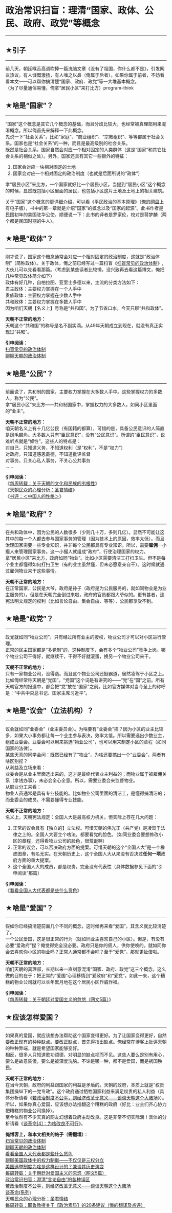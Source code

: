 # 政治常识扫盲：理清“国家、政体、公民、政府、政党”等概念 

-----

 ## ★引子
---

  
 前几天，朝廷喉舌高调吹捧一篇洗脑文章《没有了祖国，你什么都不是》，引发网友热议。有人慷慨激扬，有人嗤之以鼻（俺属于后者）。如果你属于前者，不妨看看本文——可以帮你搞清楚“国家、政府、政党”等一大堆基本概念。  
 （为了尽量通俗易懂，俺拿“居民小区”来打比方）program-think  
   
   
 ## ★啥是“国家”？
--------

  
 “国家”这个概念是其它几个概念的基础，而且分歧比较大，也经常被真理部用来混淆概念。所以俺首先来解释一下此概念。  
 先说一下“社会关系”，比如“家庭”、“商业组织”、“宗教组织”、等等都属于社会关系。国家也是“社会关系”的一种，而且是最高级别的社会关系。  
 既然是社会关系，国家自然会对应一个相对固定的人类群体（这是“国家”和其它社会关系的相似之处）。另外，国家还具有其它一些额外的特征：  
 1. 国家会对应一块相对固定的土地  
 2. 国家会对应一个相对固定的政治制度（也就是后面所说的“政体”）  
   
 拿“居民小区”来比方，一个国家就好比一个居民小区。当提到“居民小区”这个概念的时候，显然既包括小区里面的居民，也包括小区这片土地及土地上的相关建筑。  
   
 关于“国家”这个概念的更详细介绍，可以看《平民政治的基本原理》（[俺的网盘](https://github.com/programthink/books)上有电子版），书中的第一章就是介绍“国家”的概念以及“国家的起源”。此书作者是民国初年的美国驻华公使。顺便说一下：此书的译者是罗家伦，校对是蒋梦麟（两个都是民国时期的牛人）。  
   
   
 ## ★啥是“政体”？
--------

  
 刚才说了，国家这个概念通常会对应一个相对固定的政治制度，这就是“政治体制”（简称政体）。关于政体，俺之前已经写过一篇扫盲《[扫盲常见的政治体制](https://program-think.blogspot.com/2012/07/form-of-government.html)》,大伙儿可以先看看那篇。（考虑到某些读者比较懒，没兴致再去看这篇博文，俺把几种常见政体简介如下）  
 政体有好几种，自柏拉图、亚里士多德以来，主流的分类方法如下：  
 君主政体：主要权力掌握在一个人手中  
 贵族政体：主要权力掌握在少数人手中  
 共和政体：主要权力掌握在多数人手中  
 因为咱们天朝【名义上】号称是“共和国”。为了节省口水，今天只聊“共和政体”。  
   
 **天朝不正常的地方：**  
 天朝这个“共和国”的称号是名不副实滴。从49年天朝成立到现在，就没有真正实现过“共和”。  
   
 **引申阅读：**  
 [扫盲常见的政治体制](https://program-think.blogspot.com/2012/07/form-of-government.html)  
 [聊聊天朝的政治体制](https://program-think.blogspot.com/2012/07/form-of-government-in-china.html)  
   
 ## ★啥是“公民”？
--------

  
 前面说了，共和制的国家，主要权力掌握在大多数人手中。这些掌握权力的多数人，称为“公民”。  
 拿“居民小区”来比方——共和制国家中，掌握权力的大多数人，如同小区里面的“业主”。  
   
 **天朝不正常的地方：**  
 咱天朝名义上有十几亿公民（有国籍的都算），可惜的是，具备公民意识的人简直是凤毛麟角。大多数人只有“臣民意识”，没有“公民意识”。所谓的“臣民意识”，说难听点就是“奴性”。这些人的特点是：  
 对自己，只知道义务，不知道权利（是“权利”，不是“权力”）  
 对政府，只知道感恩戴德，不知道批评监督  
 对事务，只关心私人事务，不关心公共事务  
 ......  
   
 **引申阅读：**  
 《[每周转载：关于天朝的文化和民族的劣根性](https://program-think.blogspot.com/2013/11/weekly-share-57.html)》  
 《[天朝民众的心理分析：圣君情结](https://program-think.blogspot.com/2012/12/emperor-complex.html)》  
 《[书评：＜中国人的性格＞](https://program-think.blogspot.com/2011/02/book-review-chinese-characteristics.html)》  
   
   
 ## ★啥是“政府”？
--------

  
 在共和政体中，因为公民的人数很多（少则几十万，多则几亿）。显然不可能让这其中的每一个人都去参与国家事务的管理（因为技术上的原因，效率太低）。而且治理国家需要一些专业知识，并非每个公民都具有专业知识。所以，需要**雇佣**一小撮人来管理国家事务。这一小撮人就组成“政府”，行使治理国家的权力。  
 拿“居民小区”来比方，政府如同“物业”。比如小区需要清洁工打扫卫生。但不是每个业主都懂得如何打扫卫生（有的业主虽然懂，但未必愿意亲自干）。这时候就通过雇佣物业来干这些事情。  
   
 **天朝不正常的地方：**  
 在正常国家，公民是大爷，政府是孙子（政府是为公民服务的，就如同物业是为业主服务的）。但是在天朝完全倒过来啦，政府的官员都跟大爷似的。更有甚者，连宪法明文规定的权利（比如言论自由、集会自由、等等），公民都享受不到。  
   
   
 ## ★啥是“政党”？
--------

  
 政党就如同“物业公司”。只有经过所有业主的授权，物业公司才可以对小区进行管理。  
 正常的民主国家都是“多党制”的，这种制度下，会有多个“物业公司”竞争上岗。哪个物业公司干得好，就继续干，干得不好就滚蛋，换另一个物业公司来干。  
   
 **天朝不正常的地方：**  
 只有一家物业公司，没得选。而且这个物业公司还挺霸道，居然凌驾于小区之上。  
 比如俺经常称天朝是“党国”。“党国”这个词是有讲究的——“党”在“国”之前。所有天朝官方的报道中，都会把“党”放在“国家”之前。比如官方媒体对当今圣上的称呼是：“中共中央总书记、国家主席习近平”。  
   
   
 ## ★啥是“议会”（立法机构）？
--------------

  
 议会就如同“业委会”（业主委员会）。为啥要有“业委会”捏？因为小区的业主比较多，如果大小事务都让每一个业主参与表决，效率太低。所以需要选出少数业主，组成业委会。业委会可以用来挑选“物业公司”，也可以用来制定小区的章程（如同国家的法律）。  
 某些天真的同学会问：既然已经有了“物业”，为啥还要搞出一个“业委会”，两者有啥区别捏？  
 从利益及立场来看：  
 业委会是从业主里面选出来的，这才是最终代表业主利益的；而物业属于被雇佣关系（拿钱办事），未必会全心全意。所以，需要业委会来监督物业。  
 从职业分工来看：  
 物业人员通常是具有专业技能的。比如物业公司里面的清洁工，是懂得搞清洁的；而业委会的成员，不需要懂得专业技能。  
   
 **天朝不正常的地方：**  
 名义上，天朝宪法规定：全国人大是最高权力机关。但实际上存在几大问题：  
 1. 正常的议会具有【独立的】立法权。可惜天朝的伟光正（共产党）是凌驾于法律之上的。全国人大要立个啥法，都要看党的脸色。（如同业委会要想修改小区的章程，还得看物业公司的脸色，很荒诞啊）  
 2. 正常的议会，可以否决政府方面的提案。可惜天朝的这个“全国人大”是一个橡皮图章，有名无实。在天朝历史上，这个全国人大从来没有否决过**任何一项**政府方面的重大提案。  
 3. 这个全国人大的成员，都是权贵，完全没有代表性（具体数据参见下面的“引申阅读”那篇）  
   
 **引申阅读：**  
 《[看看全国人大代表都是些什么货色](https://program-think.blogspot.com/2012/03/national-people-congress.html)》  
   
   
 ## ★啥是“爱国”？
--------

  
 假如你已经搞清楚前面几个不同的概念，这时候再来看“爱国”，其含义就比较清楚了。  
 一个公民爱国，这是很正常的行为（就如同业主喜欢自己的小区）。但是，有没有必要“爱政府”捏？俺觉得完全没必要。政府只是你的佣人，供你使唤的。就如同你会去喜欢你小区的物业吗？正常人通常都不会吧？至于“爱党”，那就更扯蛋啦。  
   
 **天朝不正常的地方：**  
 咱们天朝的真理部，长期以来一直刻意混淆“国家、政府、政党”这三个概念。这么做的目的在于：把正常的“爱国”心理移情到“爱政府”和“爱党”。如此一来，这个糟糕的物业公司就可以长年累月地在这个居民小区作威作福。  
   
 **引申阅读：**  
 《[每周转载：关于朝廷对爱国主义的忽悠（网文5篇）](https://program-think.blogspot.com/2012/09/weekly-share-22.html)》  
   
   
 ## ★应该怎样爱国？
--------

  
 如果真的爱国，就应该想办法帮助这个国家变得更好。为了让国家变得更好，自然要改正现有的种种缺点。要改正缺点，首先得指出缺点。俺经常在博客上批评天朝的种种弊端，就是希望国家能够变好。  
 相反，很多人只知道歌功颂德，对明显的缺点视而不见。这些人要么是别有用心，要么是故意装傻，要么是被深度洗脑。不论是哪一种，都不是爱国，而是祸国殃民。  
   
 **天朝不正常的地方：**  
 在当今天朝，政府的利益跟国家的利益是矛盾的。天朝的政府，本质上就是“权贵集团操纵下的一党专政”。这个政府通过牺牲国家利益来满足权贵的私人利益（具体分析请看《[若政治制度不公平，则经济改革无意义——谈谈天朝这个大赌场](https://program-think.blogspot.com/2013/11/political-reform-or-economic-reform.html)》）。所以，如果你真心爱国，应该想办法推翻这个糟糕的政府（好比：业主们齐心协力把糟糕的物业公司换掉）。  
 至今依然有不少天真的网友幻想着政府主动改良。这是非常不切实际滴！具体的分析请看《[谈革命[4]：为啥改良不可行](https://program-think.blogspot.com/2012/05/revolution-4.html)》。  
   
   
 **俺博客上，和本文相关的帖子（需翻墙）**：  
 [扫盲常见的政治体制](https://program-think.blogspot.com/2012/07/form-of-government.html)  
 [聊聊天朝的政治体制](https://program-think.blogspot.com/2012/07/form-of-government-in-china.html)  
 [看看全国人大代表都是些什么货色](https://program-think.blogspot.com/2012/03/national-people-congress.html)  
 [聊聊美国政体中的权力制衡——不仅仅是三权分立](https://program-think.blogspot.com/2016/06/USA-Separation-of-Powers-with-Balances.html)  
 [美国选举制度为啥是这样设计的？兼谈其历史演变](https://program-think.blogspot.com/2016/11/USA-Elections.html)  
 [每周转载：关于朝廷对爱国主义的忽悠（网文5篇）](https://program-think.blogspot.com/2012/09/weekly-share-22.html)  
 [政治常识扫盲：澄清“言论自由”的各种误区](https://program-think.blogspot.com/2014/02/freedom-of-speech.html)  
 [若政治制度不公平，则经济改革无意义——谈谈天朝这个大赌场](https://program-think.blogspot.com/2013/11/political-reform-or-economic-reform.html)  
 [谈革命(系列)](https://program-think.blogspot.com/2011/12/revolution-0.html)  
 [天朝民众的心理分析：圣君情结](https://program-think.blogspot.com/2012/12/emperor-complex.html)  
 [每周转载：耶鲁教授关于【政治素质】的20条建议（俺的翻译及点评）](https://program-think.blogspot.com/2017/02/weekly-share-109.html) 
